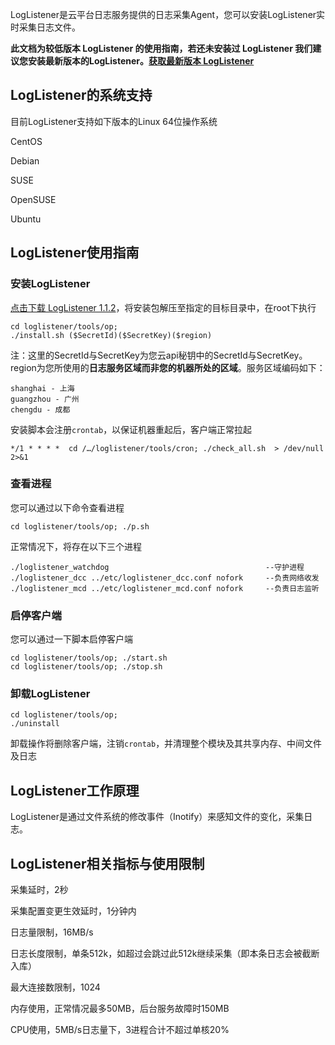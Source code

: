LogListener是云平台日志服务提供的日志采集Agent，您可以安装LogListener实时采集日志文件。

**此文档为较低版本 LogListener 的使用指南，若还未安装过 LogListener 我们建议您安装最新版本的LogListener。[获取最新版本 LogListener](/document/product/614/11257)** 

## LogListener的系统支持

目前LogListener支持如下版本的Linux 64位操作系统

CentOS

Debian

SUSE

OpenSUSE

Ubuntu

## LogListener使用指南

### 安装LogListener

[点击下载 LogListener 1.1.2](http://imgcache.tcecqpoc.fsphere.cn/image/mc.qcloudimg.com/static/archive/64065f325335ce4fb1ed96433eb691fd/loglistener.1.1.2.tar.gz)，将安装包解压至指定的目标目录中，在root下执行

```
cd loglistener/tools/op;
./install.sh ($SecretId)($SecretKey)($region)
```

注：这里的SecretId与SecretKey为您云api秘钥中的SecretId与SecretKey。region为您所使用的**日志服务区域而非您的机器所处的区域**。服务区域编码如下：

```
shanghai - 上海
guangzhou - 广州
chengdu - 成都
```

安装脚本会注册`crontab`，以保证机器重起后，客户端正常拉起

```
*/1 * * * *  cd /…/loglistener/tools/cron; ./check_all.sh  > /dev/null 2>&1
```

### 查看进程

您可以通过以下命令查看进程

```
cd loglistener/tools/op; ./p.sh
```

正常情况下，将存在以下三个进程

```
./loglistener_watchdog                                   --守护进程
./loglistener_dcc ../etc/loglistener_dcc.conf nofork     --负责网络收发
./loglistener_mcd ../etc/loglistener_mcd.conf nofork     --负责日志监听
```

### 启停客户端

您可以通过一下脚本启停客户端

```
cd loglistener/tools/op; ./start.sh
cd loglistener/tools/op; ./stop.sh
```

### 卸载LogListener

```
cd loglistener/tools/op;
./uninstall
```

卸载操作将删除客户端，注销`crontab`，并清理整个模块及其共享内存、中间文件及日志

## LogListener工作原理

LogListener是通过文件系统的修改事件（Inotify）来感知文件的变化，采集日志。

## LogListener相关指标与使用限制

采集延时，2秒

采集配置变更生效延时，1分钟内

日志量限制，16MB/s

日志长度限制，单条512k，如超过会跳过此512k继续采集（即本条日志会被截断入库）

最大连接数限制，1024

内存使用，正常情况最多50MB，后台服务故障时150MB

CPU使用，5MB/s日志量下，3进程合计不超过单核20%